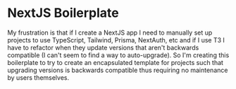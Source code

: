# NextJS Boilerplate

My frustration is that if I create a NextJS app I need to manually set up projects to use TypeScript, Tailwind, Prisma, NextAuth, etc and if I use T3 I have to refactor when they update versions that aren't backwards compatible (I can't seem to find a way to auto-upgrade). So I'm creating this boilerplate to try to create an encapsulated template for projects such that upgrading versions is backwards compatible thus requiring no maintenance by users themselves.
